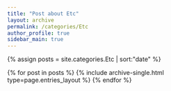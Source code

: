```yaml
---
title: "Post about Etc"
layout: archive
permalink: /categories/Etc
author_profile: true
sidebar_main: true
---
```


{% assign posts = site.categories.Etc | sort:"date" %}

{% for post in posts %}
  {% include archive-single.html type=page.entries_layout %}
{% endfor %}

